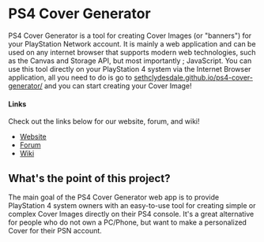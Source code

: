 # PS4 Cover Generator
PS4 Cover Generator is a tool for creating Cover Images (or "banners") for your PlayStation Network account. It is mainly a web application and can be used on any internet browser that supports modern web technologies, such as the Canvas and Storage API, but most importantly ; JavaScript. You can use this tool directly on your PlayStation 4 system via the Internet Browser application, all you need to do is go to [sethclydesdale.github.io/ps4-cover-generator/](https://sethclydesdale.github.io/ps4-cover-generator/) and you can start creating your Cover Image!

#### Links
Check out the links below for our website, forum, and wiki!

- [Website](https://sethclydesdale.github.io/ps4-cover-generator/)
- [Forum](http://ps4covergenerator.forumotion.com/)
- [Wiki](https://github.com/SethClydesdale/ps4-cover-generator/wiki)

## What's the point of this project?
The main goal of the PS4 Cover Generator web app is to provide PlayStation 4 system owners with an easy-to-use tool for creating simple or complex Cover Images directly on their PS4 console. It's a great alternative for people who do not own a PC/Phone, but want to make a personalized Cover for their PSN account.
